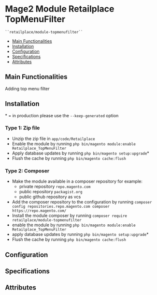 # Mage2 Module Retailplace TopMenuFilter

    ``retailplace/module-topmenufilter``

 - [Main Functionalities](#markdown-header-main-functionalities)
 - [Installation](#markdown-header-installation)
 - [Configuration](#markdown-header-configuration)
 - [Specifications](#markdown-header-specifications)
 - [Attributes](#markdown-header-attributes)


## Main Functionalities
Adding top menu filter

## Installation
\* = in production please use the `--keep-generated` option

### Type 1: Zip file

 - Unzip the zip file in `app/code/Retailplace`
 - Enable the module by running `php bin/magento module:enable Retailplace_TopMenuFilter`
 - Apply database updates by running `php bin/magento setup:upgrade`\*
 - Flush the cache by running `php bin/magento cache:flush`

### Type 2: Composer

 - Make the module available in a composer repository for example:
    - private repository `repo.magento.com`
    - public repository `packagist.org`
    - public github repository as vcs
 - Add the composer repository to the configuration by running `composer config repositories.repo.magento.com composer https://repo.magento.com/`
 - Install the module composer by running `composer require retailplace/module-topmenufilter`
 - enable the module by running `php bin/magento module:enable Retailplace_TopMenuFilter`
 - apply database updates by running `php bin/magento setup:upgrade`\*
 - Flush the cache by running `php bin/magento cache:flush`


## Configuration




## Specifications




## Attributes



